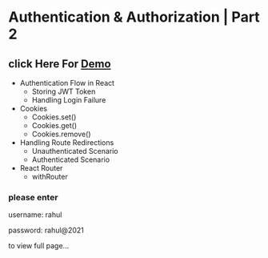 # Authentication & Authorization | Part 2
## click Here For [Demo](https://authp2riyas.ccbp.tech) 
- Authentication Flow in React
  - Storing JWT Token
  - Handling Login Failure
- Cookies
  - Cookies.set()
  - Cookies.get()
  - Cookies.remove()
- Handling Route Redirections
  - Unauthenticated Scenario
  - Authenticated Scenario
- React Router
  - withRouter

### please enter 
username: rahul

password: rahul@2021

to view full page...
